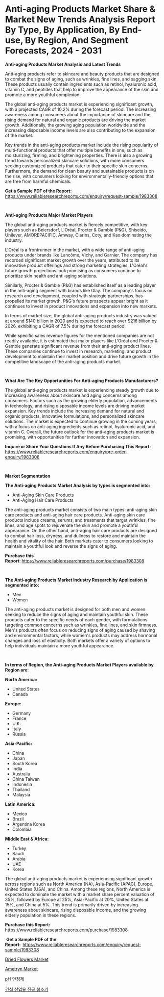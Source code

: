 <p><h1>Anti-aging Products Market Share & Market New Trends Analysis Report By Type, By Application, By End-use, By Region, And Segment Forecasts, 2024 - 2031</h1></p><p><strong>Anti-aging Products Market Analysis and Latest Trends</strong></p>
<p><p>Anti-aging products refer to skincare and beauty products that are designed to combat the signs of aging, such as wrinkles, fine lines, and sagging skin. These products usually contain ingredients such as retinol, hyaluronic acid, vitamin C, and peptides that help to improve the appearance of the skin and promote a more youthful complexion.</p><p>The global anti-aging products market is experiencing significant growth, with a projected CAGR of 10.2% during the forecast period. The increasing awareness among consumers about the importance of skincare and the rising demand for natural and organic products are driving the market growth. Additionally, the growing aging population worldwide and the increasing disposable income levels are also contributing to the expansion of the market.</p><p>Key trends in the anti-aging products market include the rising popularity of multi-functional products that offer multiple benefits in one, such as moisturizing, firming, and brightening properties. There is also a growing trend towards personalized skincare solutions, with more consumers seeking customized products that cater to their specific skin concerns. Furthermore, the demand for clean beauty and sustainable products is on the rise, with consumers looking for environmentally-friendly options that are free from harmful chemicals.</p></p>
<p><strong>Get a Sample PDF of the Report:&nbsp;</strong> <a href="https://www.reliableresearchreports.com/enquiry/request-sample/1983308">https://www.reliableresearchreports.com/enquiry/request-sample/1983308</a></p>
<p>&nbsp;</p>
<p><strong>Anti-aging Products Major Market Players</strong></p>
<p><p>The global anti-aging products market is fiercely competitive, with key players such as Beiersdorf, L'Oréal, Procter & Gamble (P&G), Shiseido, Unilever, AMOREPACIFIC, Amway, Clarins, Coty, and Kao dominating the industry.</p><p>L'Oréal is a frontrunner in the market, with a wide range of anti-aging products under brands like Lancôme, Vichy, and Garnier. The company has recorded significant market growth over the years, attributed to its innovative product offerings and strong marketing strategies. L'Oréal's future growth projections look promising as consumers continue to prioritize skin health and anti-aging solutions.</p><p>Similarly, Procter & Gamble (P&G) has established itself as a leading player in the anti-aging segment with brands like Olay. The company's focus on research and development, coupled with strategic partnerships, has propelled its market growth. P&G's future prospects appear bright as it continues to invest in product innovations and expansion into new markets.</p><p>In terms of market size, the global anti-aging products industry was valued at around $140 billion in 2020 and is expected to reach over $216 billion by 2026, exhibiting a CAGR of 7.5% during the forecast period.</p><p>While specific sales revenue figures for the mentioned companies are not readily available, it is estimated that major players like L'Oréal and Procter & Gamble generate significant revenue from their anti-aging product lines. These companies continue to invest in research, marketing, and product development to maintain their market position and drive future growth in the competitive landscape of the anti-aging products market.</p></p>
<p>&nbsp;</p>
<p><strong>What Are The Key Opportunities For Anti-aging Products Manufacturers?</strong></p>
<p><p>The global anti-aging products market is experiencing steady growth due to increasing awareness about skincare and aging concerns among consumers. Factors such as the growing elderly population, advancements in technology, and rising disposable income levels are driving market expansion. Key trends include the increasing demand for natural and organic products, innovative formulations, and personalized skincare solutions. The market is expected to continue growing in the coming years, with a focus on anti-aging ingredients such as retinol, hyaluronic acid, and vitamin C. Overall, the future outlook for the anti-aging products market is promising, with opportunities for further innovation and expansion.</p></p>
<p><strong>Inquire or Share Your Questions If Any Before Purchasing This Report:</strong> <a href="https://www.reliableresearchreports.com/enquiry/pre-order-enquiry/1983308">https://www.reliableresearchreports.com/enquiry/pre-order-enquiry/1983308</a></p>
<p>&nbsp;</p>
<p><strong>Market Segmentation</strong></p>
<p><strong>The Anti-aging Products Market Analysis by types is segmented into:</strong></p>
<p><ul><li>Anti-Aging Skin Care Products</li><li>Anti-Aging Hair Care Products</li></ul></p>
<p><p>The anti-aging products market consists of two main types: anti-aging skin care products and anti-aging hair care products. Anti-aging skin care products include creams, serums, and treatments that target wrinkles, fine lines, and age spots to rejuvenate the skin and promote a youthful appearance. On the other hand, anti-aging hair care products are designed to combat hair loss, dryness, and dullness to restore and maintain the health and vitality of the hair. Both markets cater to consumers looking to maintain a youthful look and reverse the signs of aging.</p></p>
<p><strong>Purchase this Report:&nbsp;</strong><a href="https://www.reliableresearchreports.com/purchase/1983308">https://www.reliableresearchreports.com/purchase/1983308</a></p>
<p>&nbsp;</p>
<p><strong>The Anti-aging Products Market Industry Research by Application is segmented into:</strong></p>
<p><ul><li>Men</li><li>Women</li></ul></p>
<p><p>The anti-aging products market is designed for both men and women seeking to reduce the signs of aging and maintain youthful skin. These products cater to the specific needs of each gender, with formulations targeting common concerns such as wrinkles, fine lines, and skin firmness. Men's products often focus on reducing signs of aging caused by shaving and environmental factors, while women's products may address hormonal changes and loss of elasticity. Both markets offer a variety of options to help individuals maintain a more youthful appearance.</p></p>
<p>&nbsp;</p>
<p><strong>In terms of Region, the Anti-aging Products Market Players available by Region are:</strong></p>
<p>
    <p> <strong> North America: </strong>
        <ul>
            <li>United States</li>
            <li>Canada</li>
        </ul>
        </p> 
    <p> <strong> Europe: </strong>
        <ul>
            <li>Germany</li>
            <li>France</li>
            <li>U.K.</li>
            <li>Italy</li>
            <li>Russia</li>
        </ul>
        </p> 
    <p> <strong> Asia-Pacific: </strong>
        <ul>
            <li>China</li>
            <li>Japan</li>
            <li>South Korea</li>
            <li>India</li>
            <li>Australia</li>
            <li>China Taiwan</li>
            <li>Indonesia</li>
            <li>Thailand</li>
            <li>Malaysia</li>
        </ul>
        </p> 
    <p> <strong> Latin America: </strong>
        <ul>
            <li>Mexico</li>
            <li>Brazil</li>
            <li>Argentina Korea</li>
            <li>Colombia</li>
        </ul>
        </p> 
    <p> <strong> Middle East & Africa: </strong>
        <ul>
            <li>Turkey</li>
            <li>Saudi</li>
            <li>Arabia</li>
            <li>UAE</li>
            <li>Korea</li>
        </ul>
    </p>
    </p>
<p><p>The global anti-aging products market is experiencing significant growth across regions such as North America (NA), Asia-Pacific (APAC), Europe, United States (USA), and China. Among these regions, North America is expected to dominate the market with a market share percent valuation of 35%, followed by Europe at 25%, Asia-Pacific at 20%, United States at 15%, and China at 5%. This trend is primarily driven by increasing awareness about skincare, rising disposable income, and the growing elderly population in these regions.</p></p>
<p><strong>Purchase this Report: </strong><a href="https://www.reliableresearchreports.com/purchase/1983308">https://www.reliableresearchreports.com/purchase/1983308</a></p>
<p>&nbsp;<strong>Get a Sample PDF of the Report:&nbsp;&nbsp;</strong><a href="https://www.reliableresearchreports.com/enquiry/request-sample/1983308">https://www.reliableresearchreports.com/enquiry/request-sample/1983308</a></p>
<p><strong></strong></p>
<p><p><a href="https://issuu.com/reportprime-2/docs/dried-flowers-market-size-2030.pptx">Dried Flowers Market</a></p><p><a href="https://issuu.com/reportprime-2/docs/ametryn-market-size-2030.pptx">Ametryn Market</a></p><p><a href="https://github.com/BrettWeberrt8767765/Market-Research-Report-List-1/blob/main/56139427758.md">pH 안정제</a></p><p><a href="https://github.com/nuekbpymrrz5/Market-Research-Report-List-1/blob/main/90745647757.md">건식 산업용 진공 청소기</a></p></p>